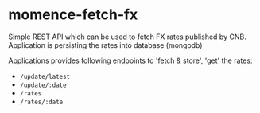 # momence-fetch-fx

Simple REST API which can be used to fetch FX rates published by CNB.
Application is persisting the rates into database (mongodb)

Applications provides following endpoints to 'fetch & store', 'get' the rates:

- `/update/latest`
- `/update/:date`
- `/rates`
- `/rates/:date`
